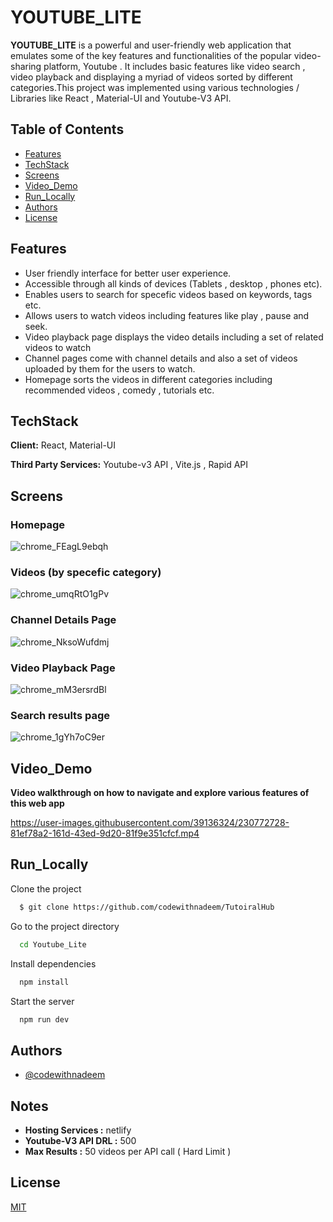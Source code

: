 # YOUTUBE_LITE

**YOUTUBE_LITE** is a powerful and user-friendly web application that emulates some of the key features and functionalities of the popular video-sharing platform, Youtube . It includes basic features like video search , video playback and displaying a myriad of videos sorted by different categories.This project was implemented using various technologies / Libraries like React , Material-UI and Youtube-V3 API.

## Table of Contents
- [Features](#features)
- [TechStack](#techstack)
- [Screens](#screens)
- [Video_Demo](#video_demo)
- [Run_Locally](#run_locally)
- [Authors](#authors)
- [License](#license)

## Features
- User friendly interface for better user experience.
- Accessible through all kinds of devices (Tablets , desktop , phones etc).
- Enables users to search for specefic videos based on keywords, tags etc.
- Allows users to watch videos including features like play , pause and seek.
- Video playback page displays the video details including a set of related videos to watch
- Channel pages come with channel details and also a set of videos uploaded by them for the users to watch.
- Homepage sorts the videos in different categories including recommended videos , comedy , tutorials etc.


## TechStack

**Client:** React, Material-UI

**Third Party Services:** Youtube-v3 API ,  Vite.js , Rapid API

## Screens

### Homepage

![chrome_FEagL9ebqh](https://user-images.githubusercontent.com/39136324/230771817-54448285-0bb1-46a9-8508-aad9077d5015.png)


### Videos (by specefic category)

![chrome_umqRtO1gPv](https://user-images.githubusercontent.com/39136324/230771822-c8655db9-0731-4555-8e03-9c65b04b14b9.png)


### Channel Details Page

![chrome_NksoWufdmj](https://user-images.githubusercontent.com/39136324/230771869-fa5178d0-70c6-494f-b648-8086173195a7.png)

### Video Playback Page

![chrome_mM3ersrdBl](https://user-images.githubusercontent.com/39136324/230771904-43f2ba63-0a0d-46ea-ad50-095eebc6bd6a.png)

### Search results page

![chrome_1gYh7oC9er](https://user-images.githubusercontent.com/39136324/230771990-59935787-c7fd-4633-9714-8d8f4b42bd70.png)

## Video_Demo

**Video walkthrough on how to navigate and explore various features of this web app**

https://user-images.githubusercontent.com/39136324/230772728-81ef78a2-161d-43ed-9d20-81f9e351cfcf.mp4



## Run_Locally

Clone the project

```bash
  $ git clone https://github.com/codewithnadeem/TutoiralHub
```

Go to the project directory

```bash
  cd Youtube_Lite
```

Install dependencies

```bash
  npm install
```

Start the server

```bash
  npm run dev
```

## Authors

- [@codewithnadeem](https://github.com/codewithnadeem)


## Notes

- **Hosting Services :**  netlify
- **Youtube-V3 API DRL :**  500
- **Max Results :** 50 videos per API call ( Hard Limit )


## License

[MIT](https://choosealicense.com/licenses/mit/)
